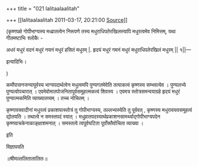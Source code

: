 +++
title = "021 lalitaalaalitah"

+++
[[lalitaalaalitah	2011-03-17, 20:21:00 [Source](https://groups.google.com/g/samskrita/c/pWNFDE7apiw)]]





(कृष्णपक्षे गोपीभाग्यस्य मध्व्रातत्वेन निरूपणे तस्य मधुराधिपतेरखिलस्यापि मधुरत्वमेव निमित्तम्, यथा गीतमष्टाभिः श्लोकैः -

  
अधरं मधुरं वदनं मधुरं नयनं मधुरं हसितं मधुरम् \|. हृदयं मधुरं गमनं मधुरं मधुराधिपतेरखिलं मधुरम् \|\| १\|\|—



इत्यादिभिः।  

)



कर्मोपासनजन्यापूर्वस्य भाग्यपदार्थत्वेन मधुत्वमपि पुण्यगतमेवेति तत्पाकत्वं कृष्णस्य सम्भवत्येव । पुण्यलभ्ये पुण्यत्वोपचारात् । एवमेवोमातपोजनितापूर्वसमूहात्मकत्वं शिवस्य । एवमत्र स्तोत्रसमन्वयाग्रहे हृदयं मधुरं पुण्यात्मकमिति व्याख्यातव्यम् । तच्च नोचितम् ।



कृष्णावयवादीनां मधुरत्वं प्रकाशयत्स्तोत्रं तु गोपीभाग्यस्य, तल्लभ्यस्येति तु पूर्ववत् , कृष्णस्य मधुरावयवसमूहत्वं द्योतयति । तथात्वे न समस्तपदं स्यात् । मधुव्रातपदस्यार्थप्रकाशनसामर्थ्याद्गोपीभाग्यपदेन कृष्णवाचकेनाकाङ्क्षाशमनात् । समस्तत्वे त्वपूर्वघटिता पूर्वोक्तैवोचिता व्याख्या ।



इति

विज्ञापयति

॥श्रीमल्ललितालालितः॥



